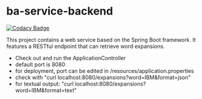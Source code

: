 # ba-service-backend
[![Codacy Badge](https://api.codacy.com/project/badge/Grade/cdd08acab3044766b0d89200af331169)](https://www.codacy.com/app/6hauptvo/ba-service-backend?utm_source=github.com&amp;utm_medium=referral&amp;utm_content=6hauptvo/ba-service-backend&amp;utm_campaign=Badge_Grade)

This project contains a web service based on the Spring Boot framework.
It features a RESTful endpoint that can retrieve word expansions.

  - Check out and run the ApplicationController
  - default port is 8080
  - for deployment, port can be edited in /resources/application.properties
  - check with "curl localhost:8080/expansions?word=IBM&format=json"
  - for textual output: "curl localhost:8080/expansions?word=IBM&format=text"
